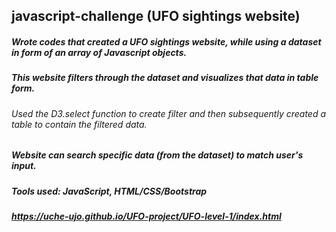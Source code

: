 ## javascript-challenge (UFO sightings website)

##### Wrote codes that created a UFO sightings website, while using a dataset in form of an array of Javascript objects. 
##### This website filters through the dataset and visualizes that data in table form. 
###### Used the D3.select function to create filter and then subsequently created a table to contain the filtered data.
##### Website can search specific data (from the dataset) to match user's input.
##### Tools used: JavaScript, HTML/CSS/Bootstrap

#####  https://uche-ujo.github.io/UFO-project/UFO-level-1/index.html
